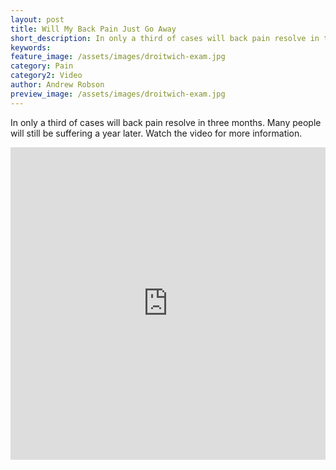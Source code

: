 ```yaml
---
layout: post
title: Will My Back Pain Just Go Away
short_description: In only a third of cases will back pain resolve in three months.  Many people will still be suffering a year later.
keywords:
feature_image: /assets/images/droitwich-exam.jpg
category: Pain
category2: Video
author: Andrew Robson
preview_image: /assets/images/droitwich-exam.jpg
---
```


In only a third of cases will back pain resolve in three months.  Many people will still be suffering a year later. Watch the video for more information.

<iframe width="100%" height="500" src="https://www.youtube.com/embed/HsG2iZwCQ2Q" frameborder="0" allow="accelerometer; autoplay; encrypted-media; gyroscope; picture-in-picture" allowfullscreen></iframe>
